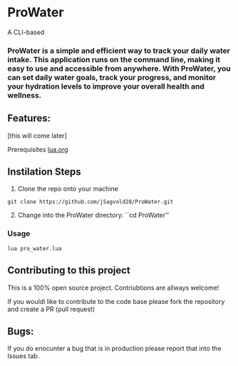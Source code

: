 # ProWater
A CLI-based 

### ProWater is a simple and efficient way to track your daily water intake. This application runs on the command line, making it easy to use and accessible from anywhere. With ProWater, you can set daily water goals, track your progress, and monitor your hydration levels to improve your overall health and wellness.


## Features:
[this will come later]

Prerequisites
[lua.org](url)

## Instilation Steps

1. Clone the repo onto your machine

``git clone https://github.com/jSagvold28/ProWater.git
``

2. Change into the ProWater directory:
``cd ProWater''

### Usage

``lua pro_water.lua``

## Contributing to this project

This is a 100% open source project. Contriubtions are allways welcome! 

If you wouldl like to contribute to the code base please fork the repository and create a PR (pull request)


## Bugs:

If you do enocunter a bug that is in production please report that into the Issues tab.


